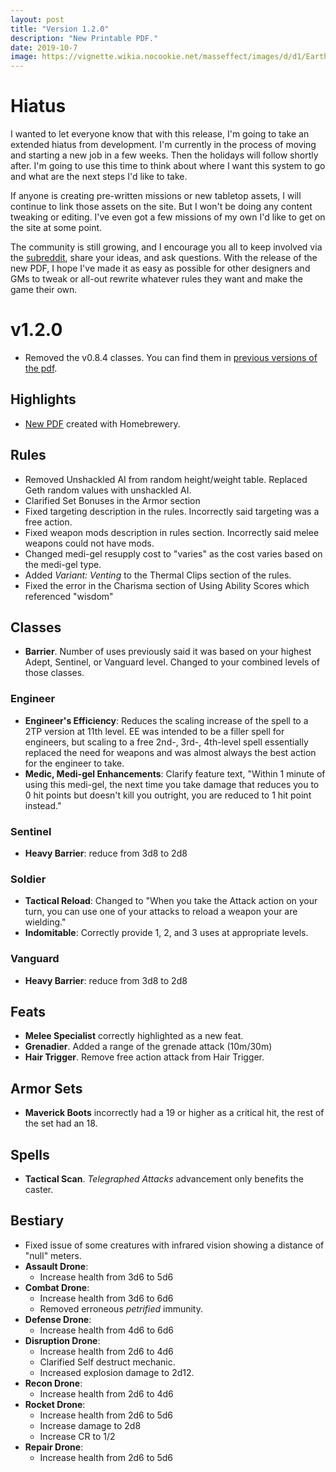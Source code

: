 ```yaml
---
layout: post
title: "Version 1.2.0"
description: "New Printable PDF."
date: 2019-10-7
image: https://vignette.wikia.nocookie.net/masseffect/images/d/d1/Earth_%28orbit%29.png/revision/latest?cb=20140921173727
---
```


# Hiatus

I wanted to let everyone know that with this release, I'm going to take an extended hiatus from development. I'm currently
in the process of moving and starting a new job in a few weeks. Then the holidays will follow shortly after. I'm going to
use this time to think about where I want this system to go and what are the next steps I'd like to take.

If anyone is creating pre-written missions or new tabletop assets, I will continue to link those assets on the site. But
I won't be doing any content tweaking or editing. I've even got a few missions of my own I'd like to get on the site at some point.

The community is still growing, and I encourage you all to keep involved via the [subreddit](https://www.reddit.com/r/masseffect5e/),
share your ideas, and ask questions. With the release of the new PDF, I hope I've made it as easy as possible for other
designers and GMs to tweak or all-out rewrite whatever rules they want and make the game their own.

# v1.2.0

- Removed the v0.8.4 classes. You can find them in [previous versions of the pdf](https://drive.google.com/drive/u/0/folders/1eDfgpG3JplKUjrIdySJKmyC4qxTi2MUT).

## Highlights

- [New PDF](/print/pdf) created with Homebrewery.

## Rules
- Removed Unshackled AI from random height/weight table. Replaced Geth random values with unshackled AI.
- Clarified Set Bonuses in the Armor section
- Fixed targeting description in the rules. Incorrectly said targeting was a free action.
- Fixed weapon mods description in rules section. Incorrectly said melee weapons could not have mods.
- Changed medi-gel resupply cost to "varies" as the cost varies based on the medi-gel type.
- Added _Variant: Venting_ to the Thermal Clips section of the rules.
- Fixed the error in the Charisma section of Using Ability Scores which referenced "wisdom"

## Classes

- __Barrier__. Number of uses previously said it was based on your highest Adept, Sentinel, or Vanguard level. Changed
to your combined levels of those classes.

### Engineer
- __Engineer's Efficiency__: Reduces the scaling increase of the spell to a 2TP version at 11th level. EE was intended
to be a filler spell for engineers, but scaling to a free 2nd-, 3rd-, 4th-level spell essentially replaced the need for
weapons and was almost always the best action for the engineer to take.
- __Medic, Medi-gel Enhancements__: Clarify feature text, "Within 1 minute of using this medi-gel, the next time you
take damage that reduces you to 0 hit points but doesn't kill you outright, you are reduced to 1 hit point instead."

### Sentinel
- __Heavy Barrier__: reduce from 3d8 to 2d8

### Soldier
- __Tactical Reload__: Changed to "When you take the Attack action on your turn, you can use one of your attacks to
reload a weapon your are wielding."
- __Indomitable__: Correctly provide 1, 2, and 3 uses at appropriate levels.

### Vanguard
- __Heavy Barrier__: reduce from 3d8 to 2d8

## Feats
- __Melee Specialist__ correctly highlighted as a new feat.
- __Grenadier__. Added a range of the grenade attack (10m/30m)
- __Hair Trigger__. Remove free action attack from Hair Trigger.

## Armor Sets
- __Maverick Boots__ incorrectly had a 19 or higher as a critical hit, the rest of the set had an 18.

## Spells
- __Tactical Scan__. _Telegraphed Attacks_ advancement only benefits the caster.

## Bestiary
- Fixed issue of some creatures with infrared vision showing a distance of "null" meters.
- __Assault Drone__:
  - Increase health from 3d6 to 5d6
- __Combat Drone__:
  - Increase health from 3d6 to 6d6
  - Removed erroneous _petrified_ immunity.
- __Defense Drone__:
  - Increase health from 4d6 to 6d6
- __Disruption Drone__:
  - Increase health from 2d6 to 4d6
  - Clarified Self destruct mechanic.
  - Increased explosion damage to 2d12.
- __Recon Drone__:
  - Increase health from 2d6 to 4d6
- __Rocket Drone__:
  - Increase health from 2d6 to 5d6
  - Increase damage to 2d8
  - Increase CR to 1/2
- __Repair Drone__:
  - Increase health from 2d6 to 5d6

<br>
